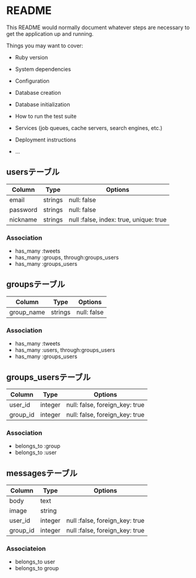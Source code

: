 # README

This README would normally document whatever steps are necessary to get the
application up and running.

Things you may want to cover:

* Ruby version

* System dependencies

* Configuration

* Database creation

* Database initialization

* How to run the test suite

* Services (job queues, cache servers, search engines, etc.)

* Deployment instructions

* ...


## usersテーブル
|Column|Type|Options|
|------|----|-------|
|email|strings|null: false|
|password|strings|null: false|
|nickname|strings|null :false, index: true, unique: true|


### Association
- has_many :tweets
- has_many :groups, through:groups_users
- has_many :groups_users

## groupsテーブル

|Column|Type|Options|
|------|----|-------|
|group_name|strings|null: false|


### Association
- has_many :tweets
- has_many :users, through:groups_users
- has_many :groups_users

## groups_usersテーブル

|Column|Type|Options|
|------|----|-------|
|user_id|integer|null: false, foreign_key: true|
|group_id|integer|null: false, foreign_key: true|

### Association
- belongs_to :group
- belongs_to :user

## messagesテーブル
|Column|Type|Options|
|------|----|-------|
|body|text||
|image|string||
|user_id|integer|null :false, foreign_key: true|
|group_id|integer|null :false, foreign_key: true|

### Associateion
- belongs_to user
- belongs_to group


